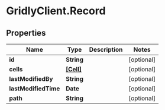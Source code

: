 # GridlyClient.Record

## Properties

Name | Type | Description | Notes
------------ | ------------- | ------------- | -------------
**id** | **String** |  | [optional] 
**cells** | [**[Cell]**](Cell.md) |  | [optional] 
**lastModifiedBy** | **String** |  | [optional] 
**lastModifiedTime** | **Date** |  | [optional] 
**path** | **String** |  | [optional] 


